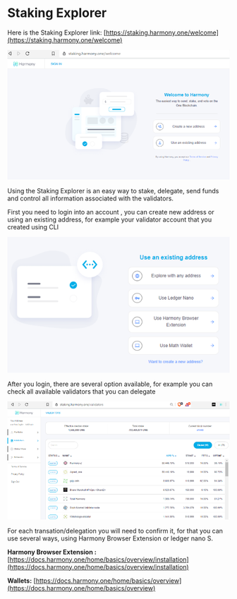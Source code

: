 # Staking Explorer

Here is the Staking Explorer link:  [https://staking.harmony.one/welcome](https://staking.harmony.one/welcome)

![](../.gitbook/assets/image%20%28125%29.png)

Using the Staking Explorer is an easy way to stake, delegate, send funds and control all information associated with the validators.

First you need to login into an account , you can create new address or using an existing address, for example your validator account that you created using CLI

![](../.gitbook/assets/image%20%2869%29.png)

After you login, there are several option available, for example you can check all available validators that you can delegate

![](../.gitbook/assets/image%20%2889%29.png)

For each transation/delegation you will need to confirm it, for that you can use several ways, using Harmony Browser Extension or ledger nano S.

**Harmony Browser Extension :** [https://docs.harmony.one/home/basics/overview/installation](https://docs.harmony.one/home/basics/overview/installation)

**Wallets:** [https://docs.harmony.one/home/basics/overview](https://docs.harmony.one/home/basics/overview)

